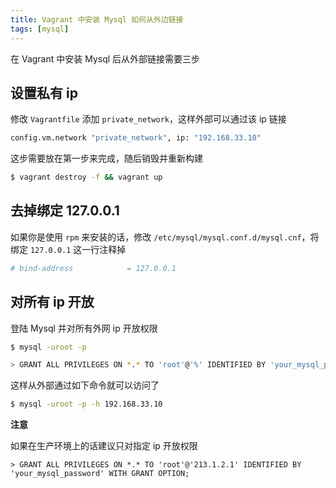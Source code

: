 ```yaml
---
title: Vagrant 中安装 Mysql 如何从外边链接
tags: [mysql]
---
```


在 Vagrant 中安装 Mysql 后从外部链接需要三步
<!-- more --><!-- toc -->

## 设置私有 ip

修改 `Vagrantfile` 添加 `private_network`，这样外部可以通过该 ip 链接

```bash
config.vm.network "private_network", ip: "192.168.33.10"
```

这步需要放在第一步来完成，随后销毁并重新构建

```bash
$ vagrant destroy -f && vagrant up
```

## 去掉绑定 127.0.0.1

如果你是使用 `rpm` 来安装的话，修改 `/etc/mysql/mysql.conf.d/mysql.cnf`，将绑定 `127.0.0.1` 这一行注释掉

```bash
# bind-address            = 127.0.0.1
```

## 对所有 ip 开放

登陆 Mysql 并对所有外网 ip 开放权限

```bash
$ mysql -uroot -p

> GRANT ALL PRIVILEGES ON *.* TO 'root'@'%' IDENTIFIED BY 'your_mysql_password' WITH GRANT OPTION;
```

这样从外部通过如下命令就可以访问了

```bash
$ mysql -uroot -p -h 192.168.33.10
```

**注意**

如果在生产环境上的话建议只对指定 ip 开放权限

```mysql
> GRANT ALL PRIVILEGES ON *.* TO 'root'@'213.1.2.1' IDENTIFIED BY 'your_mysql_password' WITH GRANT OPTION;
```
